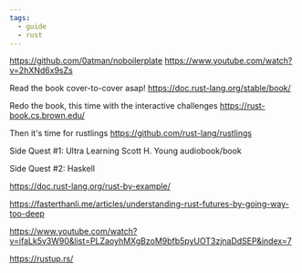 ```yaml
---
tags:
  - guide
  - rust
---
```


https://github.com/0atman/noboilerplate
https://www.youtube.com/watch?v=2hXNd6x9sZs

Read the book cover-to-cover asap!
https://doc.rust-lang.org/stable/book/

Redo the book, this time with the interactive challenges
https://rust-book.cs.brown.edu/

Then it's time for rustlings
https://github.com/rust-lang/rustlings


Side Quest #1: Ultra Learning
Scott H. Young audiobook/book 

Side Quest #2: Haskell

https://doc.rust-lang.org/rust-by-example/

https://fasterthanli.me/articles/understanding-rust-futures-by-going-way-too-deep

https://www.youtube.com/watch?v=ifaLk5v3W90&list=PLZaoyhMXgBzoM9bfb5pyUOT3zjnaDdSEP&index=7

https://rustup.rs/